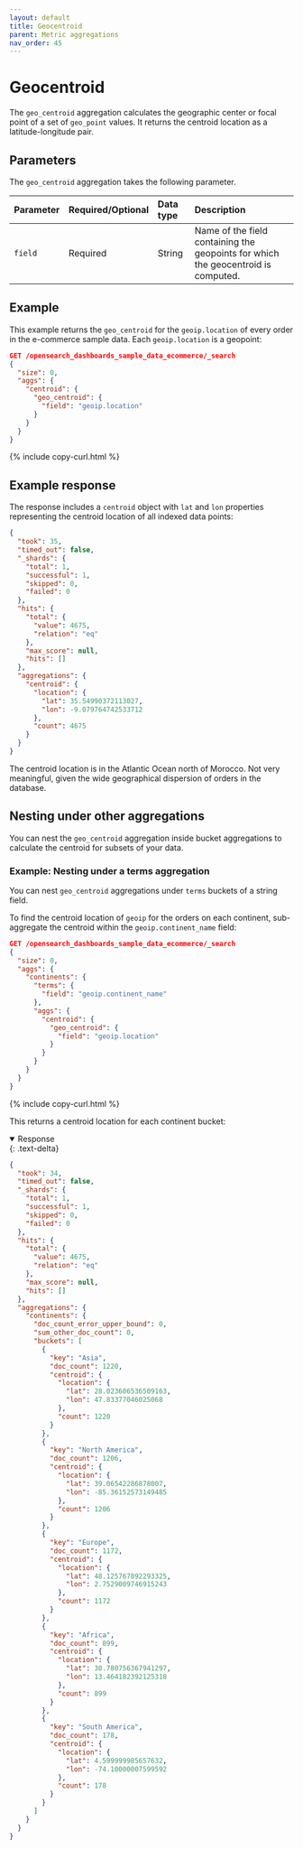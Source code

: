 ```yaml
---
layout: default
title: Geocentroid
parent: Metric aggregations
nav_order: 45
---
```


# Geocentroid

The `geo_centroid` aggregation calculates the geographic center or focal point of a set of `geo_point` values. It returns the centroid location as a latitude-longitude pair.

## Parameters

The `geo_centroid` aggregation takes the following parameter.

| Parameter        | Required/Optional | Data type      | Description |
| :--              | :--               | :--            | :--         |
| `field`          | Required          | String         | Name of the field containing the geopoints for which the geocentroid is computed. |

## Example

This example returns the `geo_centroid` for the `geoip.location` of every order in the e-commerce sample data. Each `geoip.location` is a geopoint:


```json
GET /opensearch_dashboards_sample_data_ecommerce/_search
{
  "size": 0,
  "aggs": {
    "centroid": {
      "geo_centroid": {
        "field": "geoip.location"
      }
    }
  }
}
```
{% include copy-curl.html %}

## Example response

The response includes a `centroid` object with `lat` and `lon` properties representing the centroid location of all indexed data points:

```json
{
  "took": 35,
  "timed_out": false,
  "_shards": {
    "total": 1,
    "successful": 1,
    "skipped": 0,
    "failed": 0
  },
  "hits": {
    "total": {
      "value": 4675,
      "relation": "eq"
    },
    "max_score": null,
    "hits": []
  },
  "aggregations": {
    "centroid": {
      "location": {
        "lat": 35.54990372113027,
        "lon": -9.079764742533712
      },
      "count": 4675
    }
  }
}
```

The centroid location is in the Atlantic Ocean north of Morocco. Not very meaningful, given the wide geographical dispersion of orders in the database.

## Nesting under other aggregations

You can nest the `geo_centroid` aggregation inside bucket aggregations to calculate the centroid for subsets of your data.

### Example: Nesting under a terms aggregation

You can nest `geo_centroid` aggregations under `terms` buckets of a string field.

To find the centroid location of `geoip` for the orders on each continent, sub-aggregate the centroid within the `geoip.continent_name` field:

```json
GET /opensearch_dashboards_sample_data_ecommerce/_search
{
  "size": 0,
  "aggs": {
    "continents": {
      "terms": {
        "field": "geoip.continent_name"
      },
      "aggs": {
        "centroid": {
          "geo_centroid": {
            "field": "geoip.location"
          }
        }
      }
    }
  }
}
```
{% include copy-curl.html %}

This returns a centroid location for each continent bucket:

<details open markdown="block">
  <summary>
    Response
  </summary>
  {: .text-delta}

```json
{
  "took": 34,
  "timed_out": false,
  "_shards": {
    "total": 1,
    "successful": 1,
    "skipped": 0,
    "failed": 0
  },
  "hits": {
    "total": {
      "value": 4675,
      "relation": "eq"
    },
    "max_score": null,
    "hits": []
  },
  "aggregations": {
    "continents": {
      "doc_count_error_upper_bound": 0,
      "sum_other_doc_count": 0,
      "buckets": [
        {
          "key": "Asia",
          "doc_count": 1220,
          "centroid": {
            "location": {
              "lat": 28.023606536509163,
              "lon": 47.83377046025068
            },
            "count": 1220
          }
        },
        {
          "key": "North America",
          "doc_count": 1206,
          "centroid": {
            "location": {
              "lat": 39.06542286878007,
              "lon": -85.36152573149485
            },
            "count": 1206
          }
        },
        {
          "key": "Europe",
          "doc_count": 1172,
          "centroid": {
            "location": {
              "lat": 48.125767892293325,
              "lon": 2.7529009746915243
            },
            "count": 1172
          }
        },
        {
          "key": "Africa",
          "doc_count": 899,
          "centroid": {
            "location": {
              "lat": 30.780756367941297,
              "lon": 13.464182392125318
            },
            "count": 899
          }
        },
        {
          "key": "South America",
          "doc_count": 178,
          "centroid": {
            "location": {
              "lat": 4.599999985657632,
              "lon": -74.10000007599592
            },
            "count": 178
          }
        }
      ]
    }
  }
}
```
</details>
